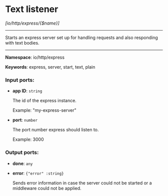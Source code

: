 # Text listener

_[io/http/express/{$name}]_

---

Starts an express server set up for handling requests and also responding with text bodies.

---

__Namespace__: io/http/express

__Keywords__: express, server, start, text, plain

### Input ports:

* __app ID__: ` string `

    The id of the express instance.
    
    Example: 
    "my-express-server"


* __port__: ` number `

    The port number express should listen to.
    
    Example: 
    3000

### Output ports:

* __done__: ` any `


* __error__: ` {"error" :string} `

    Sends error information in case the server could not be started or a middleware could not be applied.

